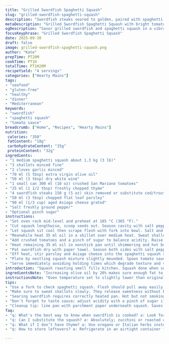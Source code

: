 ```yaml
---
title: "Grilled Swordfish Spaghetti Squash"
slug: "grilled-swordfish-spaghetti-squash"
description: "Swordfish steaks seared to golden, paired with spaghetti squash strands tossed with a bright tomato sauce infused with shallots and fresh herbs. A sharp parmesan and parsley blend lifts the squash while white wine adds depth to the sauce. Substitutions like cod or trout work well. Cooking times adjusted for squash tenderness and fish thickness. Technique tips ensure perfect sear and balanced moisture. Sauce acidity cut with a pinch of sugar. Practical advice on managing squash cleanup and fish doneness indicators."
metaDescription: "Grilled Swordfish Spaghetti Squash with bright tomato sauce; a Mediterranean dish that's packed with flavors and textures for a satisfying meal."
ogDescription: "Savor grilled swordfish and spaghetti squash in a vibrant tomato sauce; a Mediterranean dish bursting with fresh flavors and textures."
focusKeyphrase: "Grilled Swordfish Spaghetti Squash"
date: 2025-09-30
draft: false
image: grilled-swordfish-spaghetti-squash.png
author: "Kate"
prepTime: PT20M
cookTime: PT1H
totalTime: PT1H20M
recipeYield: "4 servings"
categories: ["Hearty Mains"]
tags:
- "seafood"
- "gluten-free"
- "healthy"
- "dinner"
- "Mediterranean"
keywords:
- "swordfish"
- "spaghetti squash"
- "tomato sauce"
breadcrumb: ["Home", "Recipes", "Hearty Mains"]
nutrition: 
 calories: "350"
 fatContent: "18g"
 carbohydrateContent: "15g"
 proteinContent: "32g"
ingredients:
- "1 medium spaghetti squash about 1.3 kg (3 lb)"
- "3 shallots minced fine"
- "2 cloves garlic minced"
- "70 ml (5 tbsp) extra virgin olive oil"
- "50 ml (3 tbsp) dry white wine"
- "1 small can 300 ml (10 oz) crushed San Marzano tomatoes"
- "25 ml (1 1/2 tbsp) freshly chopped thyme"
- "4 swordfish steaks 150 g (5 oz) skin removed or substitute cod/trout"
- "50 ml (3 tbsp) chopped flat leaf parsley"
- "90 ml (1/3 cup) aged Asiago cheese grated"
- "Salt freshly ground pepper"
- "Optional pinch sugar"
instructions:
- "Set oven rack mid-level and preheat at 185 °C (365 °F)."
- "Cut squash lengthwise, scoop seeds out. Season cavity with salt pepper. Place cut side down on parchment-lined baking sheet. Roast 40 to 50 minutes until fleshy part yields easily to a skewer; avoid overcooking – threads get soggy."
- "Let squash sit cool then scrape flesh with fork into bowl. Salt and pepper lightly, toss gently. Keep warm under foil or low heat to avoid drying out."
- "Meanwhile heat 35 ml oil in a skillet over medium heat. Sweat shallots and garlic slowly until softened and fragrant – no browning. Splash in wine, let bubble till nearly all evaporated."
- "Add crushed tomatoes and a pinch of sugar to balance acidity. Raise heat briefly to a lively simmer. Cook 6 minutes or until sauce thickens slightly. Stir in thyme. Taste adjust salt pepper. Remove from heat."
- "Heat remaining 35 ml oil in nonstick pan until shimmering and hot but not smoking."
- "Pat swordfish dry with paper towel. Season both sides with salt pepper. Sear 2-3 minutes per side depending on thickness. Fish should brown nicely, flesh firm but moist, still slightly translucent in center – overcooked swordfish turns chalky and dries out."
- "Off heat, stir parsley and Asiago cheese into the spaghetti squash strands. Keep warm gently making sure cheese melts without cooking further."
- "Plate by nestling squash mixture slightly mounded. Spoon tomato sauce over and around. Top with swordfish steak. Finish with extra parsley if desired."
- "Serve immediately avoiding holding times which degrade texture and visual appeal."
introduction: "Squash roasting smell fills kitchen. Squash done when squash fibers pull free easily but not mush. Tomato sauce must brighten, acidity balanced; wine helps but never overpower. Searing swordfish needs hot pan, no overcrowding or fish steams instead. Holding fish longer ruins texture, better cook in batches or serve immediately. Mixing cheese into squash keeps strands moist, sharp cheese cuts through the sweetness. Parsley freshens before serving; thyme in sauce adds depth. Meat and veg in perfect balance. Substitutions help when swordfish pricey or unavailable. Use cod or trout with same method; cooking times vary. Squash cleanup? Line tray with parchment for easy cleanup, saves frustration. Sauce adjustments easy; add pinch sugar or splash vinegar depending on acidity. Flavor layering critical: soft shallots and garlic before wine prevent harsh garlic bites."
ingredientsNote: "Increasing olive oil by 20% makes sure enough fat to keep squash moist without greasiness. Asiago cheese swapped for parmesan for nuttier flavor and better melting properties. Thyme replaces basil for earthier note that stands up to tomato and fish. Wine quantity slightly reduced to prevent sauce from becoming too sharp or alcoholic. Swordfish quality crucial – fresh firm texture most important; if unavailable, cod or trout can substitute but cooking times must reduce due to flakier texture. Squash size chosen a bit larger for more yield to feed 4 portions comfortably, fibers more developed for a satisfying bite. Garlic minced fine to avoid bites of raw toughness, sweat gently to draw out sweetness. Salt carefully throughout process to balance flavors but avoid drying squash or fish. Parchment paper under squash crucial to ease cleaning – burnt squash juices stick badly."
instructionsNote: "Oven temperature set to slightly lower than original, extending roast time to avoid overbaking which makes squash watery and mushy. Cut squash ideally equal halves to ensure even cooking. Roast cut side down traps steam, helps tenderize while preventing drying. Fork test critical; soft but not collapsing. Shallots sweat slowly until translucent first, no caramelization – gives softened flavor without bitterness. Reducing wine nearly dry concentrates acidity and leaves clean fruit taste. Tomato sauce simmered briefly; signals steam rising but not bubbling furiously. Adding herbs off heat preserves fresh green notes. Oil heating to shimmering shows ready pan. Searing fish with dry surface is essential for good crust; pat fish completely dry before seasoning. Watch color closely – golden dark crust means flavor, black char means burnt and bitter. Fish thickness determines timing; thinner requires less time. Addition of cheese and parsley last step – melting cheese throughout strands gives creamy texture. Serve shortly after plating. Sauce poured in modest amount keeps plate tidy and concentrates flavor. Cleanup tip: use parchment under squash, keep warm covered squash strands to avoid drying during rest."
tips:
- "Use a fork to check spaghetti squash. Flesh should pull away easily but still be firm. Overcooking ruins texture; threads get mushy, pasty mess."
- "Make sure to sweat shallots slowly. They release sweetness without browning. Patience here crucial; rush it, bitterness takes over."
- "Searing swordfish requires correctly heated pan. Hot but not smoking. Fish should sizzle sharply; overcrowding makes it steam, waste texture."
- "Don't forget to taste sauce; adjust acidity with a pinch of sugar if it’s too sharp. Small changes vastly improve balance."
- "Cleanup tip: line pan with parchment paper underneath squash. Saves time scrubbing burnt juices off. Always a messy task otherwise."
faq:
- "q: What's the best way to know when swordfish is cooked? a: Look for firm flesh; slight translucency in the center. Overcooked? Turns dry."
- "q: Can I substitute the squash? a: Absolutely; zucchini or roasted cauliflower work too. Adjust cooking times to avoid mushiness."
- "q: What if I don’t have thyme? a: Use oregano or Italian herbs instead. Different but still flavorful choices without being harsh."
- "q: How to store leftovers? a: Refrigerate in an airtight container for 2-3 days. Reheat gently to prevent drying out."

---
```

